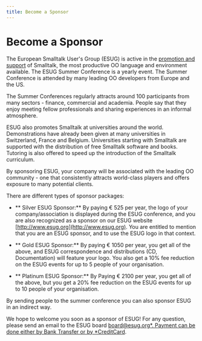 ```yaml
---
title: Become a Sponsor
---
```


# Become a Sponsor

The European Smalltalk User's Group (ESUG) is active in the [promotion and support](promotion.html) of Smalltalk, the most productive OO language and environment available. The ESUG Summer Conference is a yearly event. The Summer Conference is attended by many leading OO developers from Europe and the US.

The Summer Conferences regularly attracts around 100 participants from many sectors - finance, commercial and academia. People say that they enjoy meeting fellow professionals and sharing experiences in an informal atmosphere.

ESUG also promotes Smalltalk at universities around the world. Demonstrations have already been given at many universities in Switzerland, France and Belgium. Universities starting with Smalltalk are supported with the distribution of free Smalltalk software and books. Tutoring is also offered to speed up the introduction of the Smalltalk curriculum.

By sponsoring ESUG, your company will be associated with the leading OO community - one that consistently attracts world-class players and offers exposure to many potential clients.

There are different types of sponsor packages:

- ** Silver ESUG Sponsor:** By paying € 525 per year, the logo of your company/association is displayed during the ESUG conference, and you are also recognized as a sponsor on our ESUG website [http://www.esug.org](http://www.esug.org). You are entitled to mention that you are an ESUG sponsor, and to use the ESUG logo in that context.

- ** Gold ESUG Sponsor:** By paying € 1050 per year, you get all of the above, and ESUG correspondence and distributions (CD, Documentation) will feature your logo. You also get a 10% fee reduction on the ESUG events for up to 5 people of your organisation.

- ** Platinum ESUG Sponsor:** By Paying € 2100 per year, you get all of the above, but you get a 20% fee reduction on the ESUG events for up to 10 people of your organisation.


By sending people to the summer conference you can also sponsor ESUG in an indirect way.

We hope to welcome you soon as a sponsor of ESUG! For any question, please send an email to the ESUG board [board@esug.org*. Payment can be done either by Bank Transfer or by *CreditCard](http://www.esug.org/wiki/pier/About/CreditCard?_s=SWBep7RcK9EHbR2m&_k=-xlOIQmbHmdZ7XyB&_n&22).
